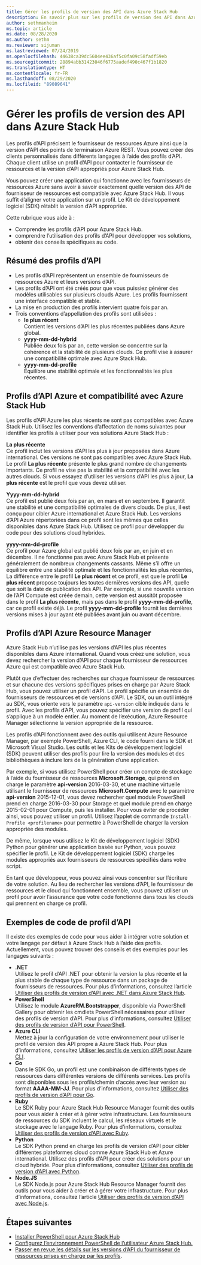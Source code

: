 ```yaml
---
title: Gérer les profils de version des API dans Azure Stack Hub
description: En savoir plus sur les profils de version des API dans Azure Stack Hub
author: sethmanheim
ms.topic: article
ms.date: 08/28/2020
ms.author: sethm
ms.reviewer: sijuman
ms.lastreviewed: 07/24/2019
ms.openlocfilehash: 44638ca39dc5604ee436af5c0fa09c58fadf59eb
ms.sourcegitcommit: 28894abb31423046f6775aadef490c467f1b1820
ms.translationtype: HT
ms.contentlocale: fr-FR
ms.lasthandoff: 08/29/2020
ms.locfileid: "89089641"
---
```

# <a name="manage-api-version-profiles-in-azure-stack-hub"></a>Gérer les profils de version des API dans Azure Stack Hub

Les profils d’API précisent le fournisseur de ressources Azure ainsi que la version d’API des points de terminaison Azure REST. Vous pouvez créer des clients personnalisés dans différents langages à l’aide des profils d’API. Chaque client utilise un profil d’API pour contacter le fournisseur de ressources et la version d’API appropriés pour Azure Stack Hub.

Vous pouvez créer une application qui fonctionne avec les fournisseurs de ressources Azure sans avoir à savoir exactement quelle version des API de fournisseur de ressources est compatible avec Azure Stack Hub. Il vous suffit d’aligner votre application sur un profil. Le Kit de développement logiciel (SDK) rétablit la version d’API appropriée.

Cette rubrique vous aide à :

- Comprendre les profils d’API pour Azure Stack Hub.
- comprendre l’utilisation des profils d’API pour développer vos solutions,
- obtenir des conseils spécifiques au code.

## <a name="summary-of-api-profiles"></a>Résumé des profils d’API

- Les profils d’API représentent un ensemble de fournisseurs de ressources Azure et leurs versions d’API.
- Les profils d’API ont été créés pour que vous puissiez générer des modèles utilisables sur plusieurs clouds Azure. Les profils fournissent une interface compatible et stable.
- La mise en production des profils intervient quatre fois par an.
- Trois conventions d’appellation des profils sont utilisées :
  - **le plus récent**  
        Contient les versions d’API les plus récentes publiées dans Azure global.
  - **yyyy-mm-dd-hybrid**  
    Publiée deux fois par an, cette version se concentre sur la cohérence et la stabilité de plusieurs clouds. Ce profil vise à assurer une compatibilité optimale avec Azure Stack Hub.
  - **yyyy-mm-dd-profile** <br>
    Équilibre une stabilité optimale et les fonctionnalités les plus récentes.

## <a name="azure-api-profiles-and-azure-stack-hub-compatibility"></a>Profils d’API Azure et compatibilité avec Azure Stack Hub

Les profils d’API Azure les plus récents ne sont pas compatibles avec Azure Stack Hub. Utilisez les conventions d’affectation de noms suivantes pour identifier les profils à utiliser pour vos solutions Azure Stack Hub :

**La plus récente**  
Ce profil inclut les versions d’API les plus à jour proposées dans Azure international. Ces versions ne sont pas compatibles avec Azure Stack Hub. Le profil **La plus récente** présente le plus grand nombre de changements importants. Ce profil ne vise pas la stabilité et la compatibilité avec les autres clouds. Si vous essayez d’utiliser les versions d’API les plus à jour, **La plus récente** est le profil que vous devez utiliser.

**Yyyy-mm-dd-hybrid**  
Ce profil est publié deux fois par an, en mars et en septembre. Il garantit une stabilité et une compatibilité optimales de divers clouds. De plus, il est conçu pour cibler Azure international et Azure Stack Hub. Les versions d’API Azure répertoriées dans ce profil sont les mêmes que celles disponibles dans Azure Stack Hub. Utilisez ce profil pour développer du code pour des solutions cloud hybrides.

**yyyy-mm-dd-profile**  
Ce profil pour Azure global est publié deux fois par an, en juin et en décembre. Il ne fonctionne pas avec Azure Stack Hub et présente généralement de nombreux changements cassants. Même s’il offre un équilibre entre une stabilité optimale et les fonctionnalités les plus récentes, La différence entre le profil **Le plus récent** et ce profil, est que le profil **Le plus récent** propose toujours les toutes dernières versions des API, quelle que soit la date de publication des API. Par exemple, si une nouvelle version de l’API Compute est créée demain, cette version est aussitôt proposée dans le profil **La plus récente**, mais pas dans le profil **yyyy-mm-dd-profile**, car ce profil existe déjà. Le profil **yyyy-mm-dd-profile** fournit les dernières versions mises à jour ayant été publiées avant juin ou avant décembre.

## <a name="azure-resource-manager-api-profiles"></a>Profils d’API Azure Resource Manager

Azure Stack Hub n’utilise pas les versions d’API les plus récentes disponibles dans Azure international. Quand vous créez une solution, vous devez rechercher la version d’API pour chaque fournisseur de ressources Azure qui est compatible avec Azure Stack Hub.

Plutôt que d’effectuer des recherches sur chaque fournisseur de ressources et sur chacune des versions spécifiques prises en charge par Azure Stack Hub, vous pouvez utiliser un profil d’API. Le profil spécifie un ensemble de fournisseurs de ressources et de versions d’API. Le SDK, ou un outil intégré au SDK, vous oriente vers le paramètre `api-version` cible indiquée dans le profil. Avec les profils d’API, vous pouvez spécifier une version de profil qui s’applique à un modèle entier. Au moment de l’exécution, Azure Resource Manager sélectionne la version appropriée de la ressource.

Les profils d’API fonctionnent avec des outils qui utilisent Azure Resource Manager, par exemple PowerShell, Azure CLI, le code fourni dans le SDK et Microsoft Visual Studio. Les outils et les Kits de développement logiciel (SDK) peuvent utiliser des profils pour lire la version des modules et des bibliothèques à inclure lors de la génération d’une application.

Par exemple, si vous utilisez PowerShell pour créer un compte de stockage à l’aide du fournisseur de ressources **Microsoft.Storage**, qui prend en charge le paramètre **api-version** 2016-03-30, et une machine virtuelle utilisant le fournisseur de ressources **Microsoft.Compute** avec le paramètre **api-version** 2015-12-01, vous devez rechercher quel module PowerShell prend en charge 2016-03-30 pour Storage et quel module prend en charge 2015-02-01 pour Compute, puis les installer. Pour vous éviter de procéder ainsi, vous pouvez utiliser un profil. Utilisez l’applet de commande `Install-Profile <profilename>` pour permettre à PowerShell de charger la version appropriée des modules.

De même, lorsque vous utilisez le Kit de développement logiciel (SDK) Python pour générer une application basée sur Python, vous pouvez spécifier le profil. Le Kit de développement logiciel (SDK) charge les modules appropriés aux fournisseurs de ressources spécifiés dans votre script.

En tant que développeur, vous pouvez ainsi vous concentrer sur l’écriture de votre solution. Au lieu de rechercher les versions d’API, le fournisseur de ressources et le cloud qui fonctionnent ensemble, vous pouvez utiliser un profil pour avoir l’assurance que votre code fonctionne dans tous les clouds qui prennent en charge ce profil.

## <a name="api-profile-code-samples"></a>Exemples de code de profil d’API

Il existe des exemples de code pour vous aider à intégrer votre solution et votre langage par défaut à Azure Stack Hub à l’aide des profils. Actuellement, vous pouvez trouver des conseils et des exemples pour les langages suivants :

- **.NET** <br>
Utilisez le profil d’API .NET pour obtenir la version la plus récente et la plus stable de chaque type de ressource dans un package de fournisseurs de ressources. Pour plus d’informations, consultez l’article [Utiliser des profils de version d’API avec .NET dans Azure Stack Hub](azure-stack-version-profiles-net.md).
- **PowerShell**  
Utilisez le module **AzureRM.Bootstrapper**, disponible via PowerShell Gallery pour obtenir les cmdlets PowerShell nécessaires pour utiliser des profils de version d’API. Pour plus d’informations, consultez [Utiliser des profils de version d’API pour PowerShell](../operator/azure-stack-powershell-install.md?view=azs-2002).
- **Azure CLI**  
Mettez à jour la configuration de votre environnement pour utiliser le profil de version des API propre à Azure Stack Hub. Pour plus d’informations, consultez [Utiliser les profils de version d’API pour Azure CLI](azure-stack-version-profiles-azurecli2.md).
- **Go**  
Dans le SDK Go, un profil est une combinaison de différents types de ressources dans différentes versions de différents services. Les profils sont disponibles sous les profils/chemin d’accès avec leur version au format **AAAA-MM-JJ**. Pour plus d’informations, consultez [Utiliser des profils de version d’API pour Go](azure-stack-version-profiles-go.md).
- **Ruby**  
Le SDK Ruby pour Azure Stack Hub Resource Manager fournit des outils pour vous aider à créer et à gérer votre infrastructure. Les fournisseurs de ressources du SDK incluent le calcul, les réseaux virtuels et le stockage avec le langage Ruby. Pour plus d’informations, consultez [Utiliser des profils de version d’API avec Ruby](azure-stack-version-profiles-ruby.md).
- **Python**  
Le SDK Python prend en charge les profils de version d’API pour cibler différentes plateformes cloud comme Azure Stack Hub et Azure international. Utilisez des profils d’API pour créer des solutions pour un cloud hybride. Pour plus d’informations, consultez [Utiliser des profils de version d’API avec Python](azure-stack-version-profiles-python.md).
- **Node.JS**  
Le SDK Node.js pour Azure Stack Hub Resource Manager fournit des outils pour vous aider à créer et à gérer votre infrastructure. Pour plus d’informations, consultez l’article [Utiliser des profils de version d’API avec Node.js](azure-stack-version-profile-nodejs.md).

## <a name="next-steps"></a>Étapes suivantes

- [Installer PowerShell pour Azure Stack Hub](../operator/azure-stack-powershell-install.md)
- [Configurez l’environnement PowerShell de l’utilisateur Azure Stack Hub.](azure-stack-powershell-configure-user.md)
- [Passer en revue les détails sur les versions d’API du fournisseur de ressources prises en charge par les profils](azure-stack-profiles-azure-resource-manager-versions.md).
